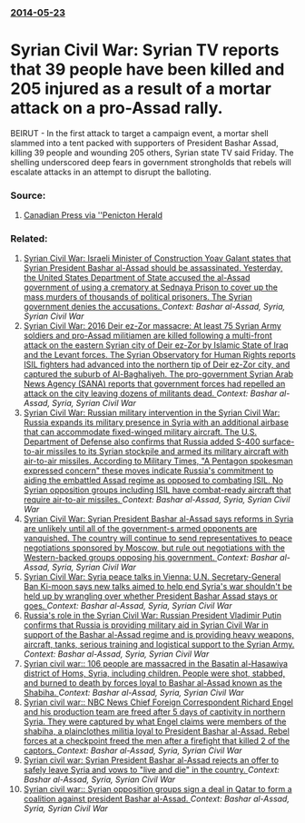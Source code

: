 ### [2014-05-23](/news/2014/05/23/index.md)

# Syrian Civil War: Syrian TV reports that 39 people have been killed and 205 injured as a result of a mortar attack on a pro-Assad rally. 

BEIRUT - In the first attack to target a campaign event, a mortar shell slammed into a tent packed with supporters of President Bashar Assad, killing 39 people and wounding 205 others, Syrian state TV said Friday. The shelling underscored deep fears in government strongholds that rebels will escalate attacks in an attempt to disrupt the balloting.


### Source:

1. [Canadian Press via ''Penicton Herald](http://www.pentictonherald.ca/news/world_news/article_1b99dff1-efb8-582d-9f0b-e216a3e8b7b7.html)

### Related:

1. [Syrian Civil War: Israeli Minister of Construction Yoav Galant states that Syrian President Bashar al-Assad should be assassinated. Yesterday, the United States Department of State accused the al-Assad government of using a crematory at Sednaya Prison to cover up the mass murders of thousands of political prisoners. The Syrian government denies the accusations. ](/news/2017/05/16/syrian-civil-war-israeli-minister-of-construction-yoav-galant-states-that-syrian-president-bashar-al-assad-should-be-assassinated-yesterda.md) _Context: Bashar al-Assad, Syria, Syrian Civil War_
2. [Syrian Civil War: 2016 Deir ez-Zor massacre: At least 75 Syrian Army soldiers and pro-Assad militiamen are killed following a multi-front attack on the eastern Syrian city of Deir ez-Zor by Islamic State of Iraq and the Levant forces. The Syrian Observatory for Human Rights reports ISIL fighters had advanced into the northern tip of Deir ez-Zor city, and captured the suburb of Al-Baghaliyeh. The pro-government Syrian Arab News Agency (SANA) reports that government forces had repelled an attack on the city leaving dozens of militants dead. ](/news/2016/01/16/syrian-civil-war-2016-deir-ez-zor-massacre-at-least-75-syrian-army-soldiers-and-pro-assad-militiamen-are-killed-following-a-multi-front-at.md) _Context: Bashar al-Assad, Syria, Syrian Civil War_
3. [Syrian Civil War: Russian military intervention in the Syrian Civil War: Russia expands its military presence in Syria with an additional airbase that can accommodate fixed-winged military aircraft. The U.S. Department of Defense also confirms that Russia added S-400 surface-to-air missiles to its Syrian stockpile and armed its military aircraft with air-to-air missiles. According to Military Times, "A Pentagon spokesman expressed concern" these moves indicate Russia's commitment to aiding the embattled Assad regime as opposed to combating ISIL. No Syrian opposition groups including ISIL have combat-ready aircraft that require air-to-air missiles. ](/news/2015/12/2/syrian-civil-war-russian-military-intervention-in-the-syrian-civil-war-russia-expands-its-military-presence-in-syria-with-an-additional-ai.md) _Context: Bashar al-Assad, Syria, Syrian Civil War_
4. [Syrian Civil War: Syrian President Bashar al-Assad says reforms in Syria are unlikely until all of the government-s armed opponents are vanquished. The country will continue to send representatives to peace negotiations sponsored by Moscow, but rule out negotiations with the Western-backed groups opposing his government. ](/news/2015/10/4/syrian-civil-war-syrian-president-bashar-al-assad-says-reforms-in-syria-are-unlikely-until-all-of-the-government-s-armed-opponents-are-va.md) _Context: Bashar al-Assad, Syria, Syrian Civil War_
5. [Syrian Civil War: Syria peace talks in Vienna: U.N. Secretary-General Ban Ki-moon says new talks aimed to help end Syria's war shouldn't be held up by wrangling over whether President Bashar Assad stays or goes. ](/news/2015/10/31/syrian-civil-war-syria-peace-talks-in-vienna-u-n-secretary-general-ban-ki-moon-says-new-talks-aimed-to-help-end-syria-s-war-shouldn-t-be.md) _Context: Bashar al-Assad, Syria, Syrian Civil War_
6. [Russia's role in the Syrian Civil War: Russian President Vladimir Putin confirms that Russia is providing military aid in Syrian Civil War in support of the Bashar al-Assad regime and is providing heavy weapons, aircraft, tanks, serious training and logistical support to the Syrian Army. ](/news/2015/09/4/russia-s-role-in-the-syrian-civil-war-russian-president-vladimir-putin-confirms-that-russia-is-providing-military-aid-in-syrian-civil-war-i.md) _Context: Bashar al-Assad, Syria, Syrian Civil War_
7. [Syrian civil war:: 106 people are massacred in the Basatin al-Hasawiya district of Homs, Syria, including children. People were shot, stabbed, and burned to death by forces loyal to Bashar al-Assad known as the Shabiha. ](/news/2013/01/17/syrian-civil-war-106-people-are-massacred-in-the-basatin-al-hasawiya-district-of-homs-syria-including-children-people-were-shot-stabbe.md) _Context: Bashar al-Assad, Syria, Syrian Civil War_
8. [Syrian civil war:: NBC News Chief Foreign Correspondent Richard Engel and his production team are freed after 5 days of captivity in northern Syria. They were captured by what Engel claims were members of the shabiha, a plainclothes militia loyal to President Bashar al-Assad. Rebel forces at a checkpoint freed the men after a firefight that killed 2 of the captors. ](/news/2012/12/18/syrian-civil-war-nbc-news-chief-foreign-correspondent-richard-engel-and-his-production-team-are-freed-after-5-days-of-captivity-in-norther.md) _Context: Bashar al-Assad, Syria, Syrian Civil War_
9. [Syrian civil war: Syrian President Bashar al-Assad rejects an offer to safely leave Syria and vows to "live and die" in the country. ](/news/2012/11/8/syrian-civil-war-syrian-president-bashar-al-assad-rejects-an-offer-to-safely-leave-syria-and-vows-to-live-and-die-in-the-country.md) _Context: Bashar al-Assad, Syria, Syrian Civil War_
10. [Syrian civil war:: Syrian opposition groups sign a deal in Qatar to form a coalition against president Bashar al-Assad. ](/news/2012/11/11/syrian-civil-war-syrian-opposition-groups-sign-a-deal-in-qatar-to-form-a-coalition-against-president-bashar-al-assad.md) _Context: Bashar al-Assad, Syria, Syrian Civil War_
